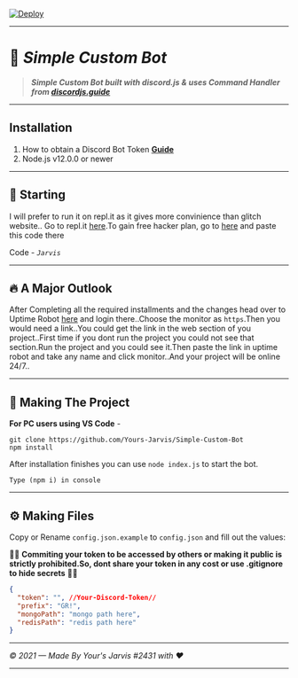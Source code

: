 [![Deploy](https://www.herokucdn.com/deploy/button.svg)](https://heroku.com/)

----

# 🤖 ***Simple Custom Bot***
> ***Simple Custom Bot built with discord.js & uses Command Handler from [discordjs.guide](https://discordjs.guide)***

----

## Installation

1. How to obtain a Discord Bot Token **[Guide](https://discordjs.guide/preparations/setting-up-a-bot-application.html#creating-your-bot)**
2. Node.js v12.0.0 or newer

----

## 🏁 Starting

I will prefer to run it on repl.it as it gives more convinience than glitch website.. Go to repl.it [here](https://repl.it/).To gain free hacker plan, go to [here](https://repl.it/claim) and paste this code there

Code - *`Jarvis`*

----

## 🔥 A Major Outlook

After Completing all the required installments and the changes head over to Uptime Robot [here](https://uptimerobot.com/) and login there..Choose the monitor as `https`.Then you would need a link..You could get the link in the web section of you project..First time if you dont run the project you could not see that section.Run the project and you could see it.Then paste the link in uptime robot and take any name and click monitor..And your project will be online 24/7..

---

## 🔎 Making The Project

**For PC users using VS Code** -

```
git clone https://github.com/Yours-Jarvis/Simple-Custom-Bot
npm install
```

After installation finishes you can use `node index.js` to start the bot.

```
Type (npm i) in console
```

----

## ⚙️ Making Files

Copy or Rename `config.json.example` to `config.json` and fill out the values:

🚨🚨 **Commiting your token to be accessed by others or making it public is strictly prohibited.So, dont share your token in any cost or use .gitignore to hide secrets** 🚨🚨

```json
{
  "token": "", //Your-Discord-Token//
  "prefix": "GR!",
  "mongoPath": "mongo path here",
  "redisPath": "redis path here"
}
```

----

*© 2021 — Made By Your's Jarvis #2431 with ♥*

----
